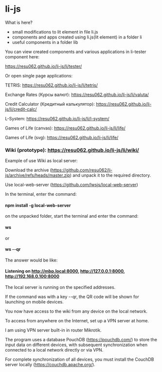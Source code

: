 # li-js

What is here?
  - small modifications to lit element in file li.js
  - components and apps created using li.js(lit element) in a folder li
  - useful components in a folder lib


You can view created components and various applications in li-tester component here: 

https://resu062.github.io/li-js/li/tester/

Or open single page applications:

TETRIS: https://resu062.github.io/li-js/li/tetris/

Exchange Rates (Курсы валют): https://resu062.github.io/li-js/li/valuta/

Credit Calculator (Кредитный калькулятор): https://resu062.github.io/li-js/li/credit-calc/

L-System: https://resu062.github.io/li-js/li/l-system/

Games of Life (canvas): https://resu062.github.io/li-js/li/life/

Games of Life (svg): https://resu062.github.io/li-js/li/life/

### Wiki (prototype): https://resu062.github.io/li-js/li/wiki/

Example of use Wiki as local server:

Download the archive (https://github.com/resu062/li-js/archive/refs/heads/master.zip) and unpack it to the required directory.

Use local-web-server (https://github.com/lwsjs/local-web-server)

In the terminal, enter the command: 
#### npm install -g local-web-server
on the unpacked folder, start the terminal and enter the command:
#### ws
or 
#### ws --qr
The answer would be like:
#### Listening on http://mbp.local:8000, http://127.0.0.1:8000, http://192.168.0.100:8000
The local server is running on the specified addresses.

If the command was with a key --qr, the QR code will be shown for launching on mobile devices.

You now have access to the wiki from any device on the local network.

To access from anywhere on the Internet, set up a VPN server at home.

I am using VPN server built-in in router Mikrotik.

The program uses a database PouchDB (https://pouchdb.com/) to store the input data on different devices, with subsequent synchronization when connected to a local network directly or via VPN.

For complete synchronization of all devices, you must install the CouchDB server locally (https://couchdb.apache.org/).


